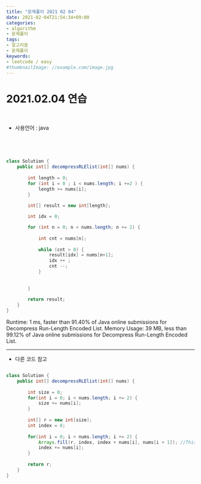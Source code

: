 ```yaml
---
title: "문제풀이 2021 02 04"
date: 2021-02-04T21:54:34+09:00
categories:
- algorithm
- 문제풀이
tags:
- 알고리즘
- 문제풀이
keywords:
- leetcode / easy
#thumbnailImage: //example.com/image.jpg
---
```


<!--more-->
# 2021.02.04 연습

&nbsp;

- 사용언어 : java

&nbsp;


```java


class Solution {
    public int[] decompressRLElist(int[] nums) {
        
        int length = 0;
        for (int i = 0 ; i < nums.length; i +=2 ) {
            length += nums[i];
        }
        
        int[] result = new int[length];

        int idx = 0;

        for (int n = 0; n < nums.length; n += 2) {
            
            int cnt = nums[n];
            
            while (cnt > 0) {
                result[idx] = nums[n+1];
                idx ++ ;
                cnt --;
            }
            
            
        }
        
        return result;
    }
}

```

Runtime: 1 ms, faster than 91.40% of Java online submissions for Decompress Run-Length Encoded List.
Memory Usage: 39 MB, less than 99.12% of Java online submissions for Decompress Run-Length Encoded List.



-----

- 다른 코드 참고

```java

class Solution {
    public int[] decompressRLElist(int[] nums) {
        
        int size = 0;
        for(int i = 0; i < nums.length; i += 2) {
            size += nums[i];
        }
        
        int[] r = new int[size];
        int index = 0;
        
        for(int i = 0; i < nums.length; i += 2) {
            Arrays.fill(r, index, index + nums[i], nums[i + 1]); //This is fast
            index += nums[i];
        }
        
        return r;
    }
}

```